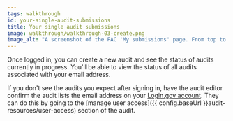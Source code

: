 ```yaml
---
tags: walkthrough
id: your-single-audit-submissions
title: Your single audit submissions
image: walkthrough/walkthrough-03-create.png
image_alt: "A screenshot of the FAC 'My submissions' page. From top to bottom: A table titled 'Audits in progress', a table titled 'Completed audits', a section titled 'Create a new audit', an unchecked box that reads, 'I agree to the terms and conditions'. At the bottom of the page, a disabled button reads, 'Start a new submission'."
---
```


Once logged in, you can create a new audit and see the status of audits currently in progress. You'll be able to view the status of all audits associated with your email address.

If you don't see the audits you expect after signing in, have the audit editor confirm the audit lists the email address on your [Login.gov account](https://login.gov/create-an-account/). They can do this by going to the [manage user access]({{ config.baseUrl }}audit-resources/user-access) section of the audit.
